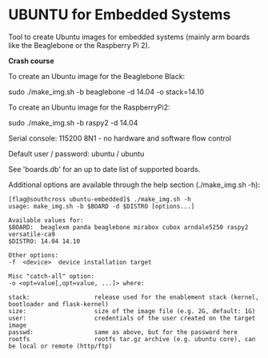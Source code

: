 # UBUNTU for Embedded Systems

Tool to create Ubuntu images for embedded systems (mainly arm boards like the Beaglebone or the Raspberry Pi 2).

**Crash course**

To create an Ubuntu image for the Beaglebone Black:

sudo ./make_img.sh -b beaglebone -d 14.04 -o stack=14.10

To create an Ubuntu image for the RaspberryPi2:

sudo ./make_img.sh -b raspy2 -d 14.04

Serial console: 115200 8N1 - no hardware and software flow control 

Default user / password: ubuntu / ubuntu

See 'boards.db' for an up to date list of supported boards.

Additional options are available through the help section (./make_img.sh -h):

```
[flag@southcross ubuntu-embedded]$ ./make_img.sh -h
usage: make_img.sh -b $BOARD -d $DISTRO [options...]

Available values for:
$BOARD:  beaglexm panda beaglebone mirabox cubox arndale5250 raspy2 versatile-ca9
$DISTRO: 14.04 14.10

Other options:
-f  <device>  device installation target

Misc "catch-all" option:
-o <opt=value[,opt=value, ...]> where:

stack:                  release used for the enablement stack (kernel, bootloader and flask-kernel)
size:                   size of the image file (e.g. 2G, default: 1G)
user:                   credentials of the user created on the target image
passwd:                 same as above, but for the password here
rootfs                  rootfs tar.gz archive (e.g. ubuntu core), can be local or remote (http/ftp)
```

